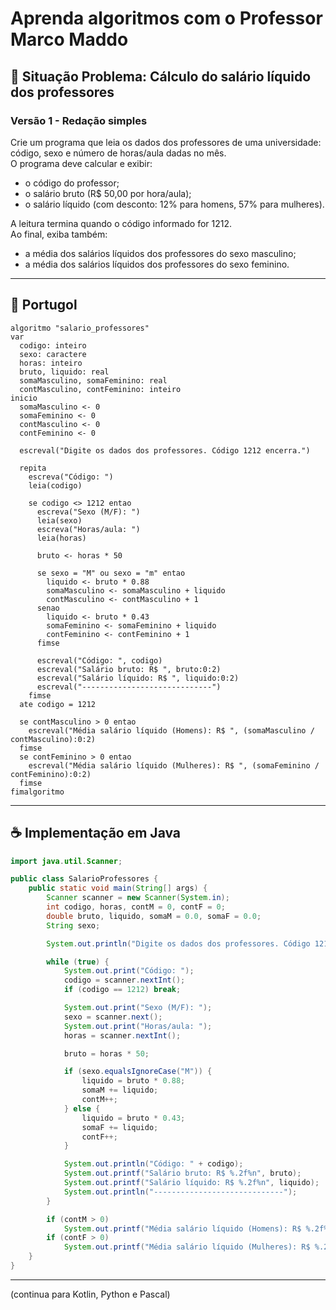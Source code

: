 
# Aprenda algoritmos com o Professor Marco Maddo

## 🧠 Situação Problema: Cálculo do salário líquido dos professores

### Versão 1 - Redação simples
Crie um programa que leia os dados dos professores de uma universidade: código, sexo e número de horas/aula dadas no mês.  
O programa deve calcular e exibir:
- o código do professor;
- o salário bruto (R$ 50,00 por hora/aula);
- o salário líquido (com desconto: 12% para homens, 57% para mulheres).

A leitura termina quando o código informado for 1212.  
Ao final, exiba também:
- a média dos salários líquidos dos professores do sexo masculino;
- a média dos salários líquidos dos professores do sexo feminino.

---

## 💬 Portugol

```portugol
algoritmo "salario_professores"
var
  codigo: inteiro
  sexo: caractere
  horas: inteiro
  bruto, liquido: real
  somaMasculino, somaFeminino: real
  contMasculino, contFeminino: inteiro
inicio
  somaMasculino <- 0
  somaFeminino <- 0
  contMasculino <- 0
  contFeminino <- 0

  escreval("Digite os dados dos professores. Código 1212 encerra.")

  repita
    escreva("Código: ")
    leia(codigo)

    se codigo <> 1212 entao
      escreva("Sexo (M/F): ")
      leia(sexo)
      escreva("Horas/aula: ")
      leia(horas)

      bruto <- horas * 50

      se sexo = "M" ou sexo = "m" entao
        liquido <- bruto * 0.88
        somaMasculino <- somaMasculino + liquido
        contMasculino <- contMasculino + 1
      senao
        liquido <- bruto * 0.43
        somaFeminino <- somaFeminino + liquido
        contFeminino <- contFeminino + 1
      fimse

      escreval("Código: ", codigo)
      escreval("Salário bruto: R$ ", bruto:0:2)
      escreval("Salário líquido: R$ ", liquido:0:2)
      escreval("-----------------------------")
    fimse
  ate codigo = 1212

  se contMasculino > 0 entao
    escreval("Média salário líquido (Homens): R$ ", (somaMasculino / contMasculino):0:2)
  fimse
  se contFeminino > 0 entao
    escreval("Média salário líquido (Mulheres): R$ ", (somaFeminino / contFeminino):0:2)
  fimse
fimalgoritmo
```

---

## ☕ Implementação em Java

```java
import java.util.Scanner;

public class SalarioProfessores {
    public static void main(String[] args) {
        Scanner scanner = new Scanner(System.in);
        int codigo, horas, contM = 0, contF = 0;
        double bruto, liquido, somaM = 0.0, somaF = 0.0;
        String sexo;

        System.out.println("Digite os dados dos professores. Código 1212 encerra.");

        while (true) {
            System.out.print("Código: ");
            codigo = scanner.nextInt();
            if (codigo == 1212) break;

            System.out.print("Sexo (M/F): ");
            sexo = scanner.next();
            System.out.print("Horas/aula: ");
            horas = scanner.nextInt();

            bruto = horas * 50;

            if (sexo.equalsIgnoreCase("M")) {
                liquido = bruto * 0.88;
                somaM += liquido;
                contM++;
            } else {
                liquido = bruto * 0.43;
                somaF += liquido;
                contF++;
            }

            System.out.println("Código: " + codigo);
            System.out.printf("Salário bruto: R$ %.2f%n", bruto);
            System.out.printf("Salário líquido: R$ %.2f%n", liquido);
            System.out.println("-----------------------------");
        }

        if (contM > 0)
            System.out.printf("Média salário líquido (Homens): R$ %.2f%n", somaM / contM);
        if (contF > 0)
            System.out.printf("Média salário líquido (Mulheres): R$ %.2f%n", somaF / contF);
    }
}
```

---

(continua para Kotlin, Python e Pascal)
